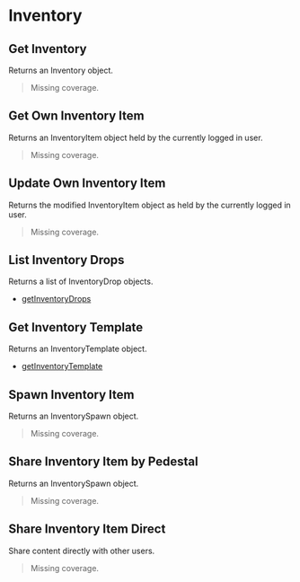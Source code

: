 # Inventory

## Get Inventory
Returns an Inventory object.

> Missing coverage.
## Get Own Inventory Item
Returns an InventoryItem object held by the currently logged in user.

> Missing coverage.
## Update Own Inventory Item
Returns the modified InventoryItem object as held by the currently logged in user.

> Missing coverage.
## List Inventory Drops
Returns a list of InventoryDrop objects.

* [getInventoryDrops](./getinventorydrops.md)
## Get Inventory Template
Returns an InventoryTemplate object.

* [getInventoryTemplate](./getinventorytemplate.md)
## Spawn Inventory Item
Returns an InventorySpawn object.

> Missing coverage.
## Share Inventory Item by Pedestal
Returns an InventorySpawn object.

> Missing coverage.
## Share Inventory Item Direct
Share content directly with other users.

> Missing coverage.
	